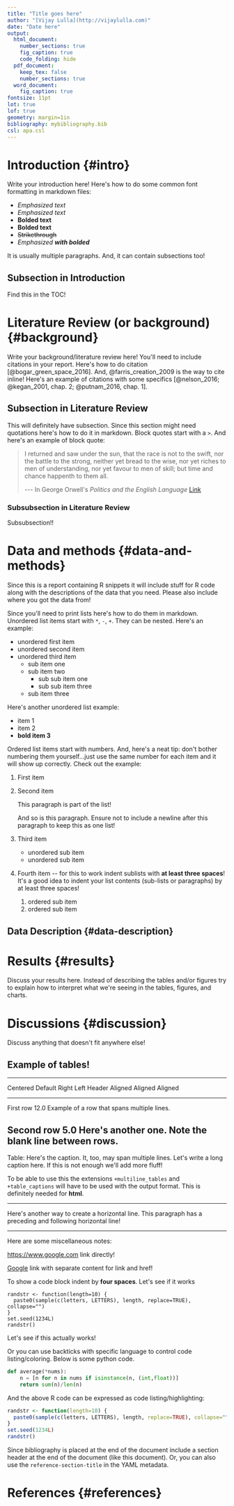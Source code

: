 ```yaml
---
title: "Title goes here"
author: "[Vijay Lulla](http://vijaylulla.com)"
date: "Date here"
output:
  html_document:
    number_sections: true
    fig_caption: true
    code_folding: hide
  pdf_document:
    keep_tex: false
    number_sections: true
  word_document:
    fig_caption: true
fontsize: 11pt
lot: true
lof: true
geometry: margin=1in
bibliography: mybibliography.bib
csl: apa.csl
---
```



# Introduction {#intro}

Write your introduction here!  Here's how to do some common font formatting
in markdown files:

- _Emphasized text_
- *Emphasized text*
- __Bolded text__
- **Bolded text**
- ~~Strikethrough~~
- _Emphasized **with bolded**_

It is usually multiple paragraphs.  And, it can contain subsections too!

## Subsection in Introduction

Find this in the TOC!

# Literature Review (or background) {#background}

Write your background/literature review here!  You'll need to include citations
in your report.  Here's how to do citation [@bogar_green_space_2016].  And,
@farris_creation_2009 is the way to cite inline! Here's an example of citations
with some specifics [@nelson_2016; @kegan_2001, chap. 2; @putnam_2016, chap. 1].

## Subsection in Literature Review

This will definitely have subsection. Since this section might need quotations here's
how to do it in markdown.
Block quotes start with a `>`. And here's an example of block quote:

> I returned and saw under the sun, that the race is not to the swift, nor the
> battle to the strong, neither yet bread to the wise, nor yet riches to men of
> understanding, nor yet favour to men of skill; but time and chance happenth to
> them all.
>
> --- In George Orwell's _Politics and the English Language_
> [Link](http://www.orwell.ru/library/essays/politics/english/e_polit)


### Subsubsection in Literature Review

Subsubsection!!

# Data and methods {#data-and-methods}

Since this is a report containing R snippets it will include stuff for R code
along with the descriptions of the data that you need.  Please also include
where you got the data from!

Since you'll need to print lists here's how to do them in markdown. Unordered
list items start with `*`, `-`, `+`.  They can be nested.  Here's an example:

- unordered first item
- unordered second item
- unordered third item
   - sub item one
   - sub item two
      - sub sub item one
      - sub sub item three
   - sub item three

Here's another unordered list example:

* item 1
* item 2
* **bold item 3**

Ordered list items start with numbers.  And, here's a neat tip: don't bother
numbering them yourself...just use the same number for each item and it will show
up correctly.  Check out the example:

1. First item
1. Second item

   This paragraph is part of the list!

   And so is this paragraph.  Ensure not to include a newline after this
   paragraph to keep this as one list!
1. Third item
   - unordered sub item
   - unordered sub item
1. Fourth item -- for this to work indent sublists with **at least three spaces**!
   It's a good idea to indent your list contents (sub-lists or paragraphs) by
   at least three spaces!
   1. ordered sub item
   1. ordered sub item


## Data Description {#data-description}


# Results {#results}

Discuss your results here.  Instead of describing the tables and/or figures try
to explain how to interpret what we're seeing in the tables, figures, and
charts.

# Discussions {#discussion}

Discuss anything that doesn't fit anywhere else!

## Example of tables!

-------------------------------------------------------------
 Centered   Default           Right Left
  Header    Aligned         Aligned Aligned
----------- ------- --------------- -------------------------
   First    row                12.0 Example of a row that
                                    spans multiple lines.

  Second    row                 5.0 Here's another one. Note
                                    the blank line between
                                    rows.
-------------------------------------------------------------

Table: Here's the caption. It, too, may span
multiple lines. Let's write a long caption here.  If this is not enough
we'll add more fluff!

To be able to use this the extensions `+multiline_tables` and `+table_captions`
will have to be used with the output format.  This is definitely needed for **html**.

----

Here's another way to create a horizontal line.  This paragraph has a preceding and following
horizontal line!

****

Here are some miscellaneous notes:

<https://www.google.com> link directly!

[Google](https://www.google.com) link with separate content for link and href!

To show a code block indent by **four spaces**.  Let's see if it works

    randstr <- function(length=10) {
      paste0(sample(c(letters, LETTERS), length, replace=TRUE), collapse="")
    }
    set.seed(1234L)
    randstr()

Let's see if this actually works!

Or you can use backticks with specific language to control code listing/coloring.
Below is some python code.

```python
def average(*nums):
    n = [n for n in nums if isinstance(n, (int,float))]
    return sum(n)/len(n)
```

And the above R code can be expressed as code listing/highlighting:

```r
randstr <- function(length=10) {
  paste0(sample(c(letters, LETTERS), length, replace=TRUE), collapse="")
}
set.seed(1234L)
randstr()
```


Since bibliography is placed at the end of the document include a section header at the
end of the document (like this document).  Or, you can also use the `reference-section-title`
in the YAML metadata.

# References {#references}
